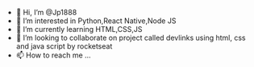 - 👋 Hi, I’m @Jp1888
- 👀 I’m interested in Python,React Native,Node JS
- 🌱 I’m currently learning HTML,CSS,JS
- 💞️ I’m looking to collaborate on project called devlinks using html, css and java script by rocketseat
- 📫 How to reach me ...

<!---
Jp1888/Jp1888 is a ✨ special ✨ repository because its `README.md` (this file) appears on your GitHub profile.
You can click the Preview link to take a look at your changes.
--->
